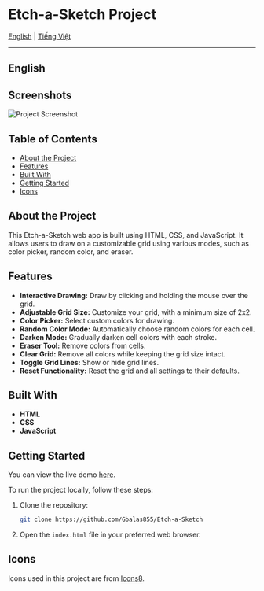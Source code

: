 # Etch-a-Sketch Project

[English](./README.md) | [Tiếng Việt](./README_vi.md)

---

## <a name="english"></a>English

## Screenshots

![Project Screenshot](https://imgur.com/dib4cUy.png)

## Table of Contents

- [About the Project](#about-the-project)
- [Features](#features)
- [Built With](#built-with)
- [Getting Started](#Getting-Started)
- [Icons](#icons)

## About the Project

This Etch-a-Sketch web app is built using HTML, CSS, and JavaScript. It allows users to draw on a customizable grid using various modes, such as color picker, random color, and eraser.

## Features

- **Interactive Drawing:** Draw by clicking and holding the mouse over the grid.
- **Adjustable Grid Size:** Customize your grid, with a minimum size of 2x2.
- **Color Picker:** Select custom colors for drawing.
- **Random Color Mode:** Automatically choose random colors for each cell.
- **Darken Mode:** Gradually darken cell colors with each stroke.
- **Eraser Tool:** Remove colors from cells.
- **Clear Grid:** Remove all colors while keeping the grid size intact.
- **Toggle Grid Lines:** Show or hide grid lines.
- **Reset Functionality:** Reset the grid and all settings to their defaults.

## Built With

- **HTML**
- **CSS**
- **JavaScript**

## Getting Started

You can view the live demo [here](https://gbalas855.github.io/Etch-a-Sketch/).

To run the project locally, follow these steps:

1. Clone the repository:

   ```bash
   git clone https://github.com/Gbalas855/Etch-a-Sketch
   ```

2. Open the `index.html` file in your preferred web browser.

## Icons

Icons used in this project are from [Icons8](https://icons8.com).

